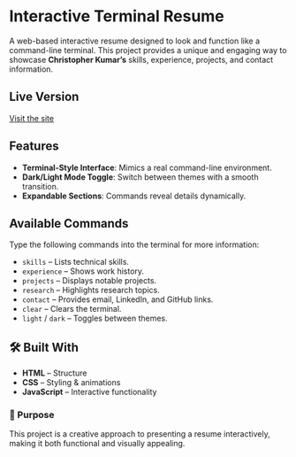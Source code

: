 # Interactive Terminal Resume

A web-based interactive resume designed to look and function like a command-line terminal. This project provides a unique and engaging way to showcase **Christopher Kumar’s** skills, experience, projects, and contact information.

## Live Version
[Visit the site](https://christopherkumar.netlify.app/)

## Features
- **Terminal-Style Interface**: Mimics a real command-line environment.
- **Dark/Light Mode Toggle**: Switch between themes with a smooth transition.
- **Expandable Sections**: Commands reveal details dynamically.

## Available Commands
Type the following commands into the terminal for more information:
- `skills` – Lists technical skills.
- `experience` – Shows work history.
- `projects` – Displays notable projects.
- `research` – Highlights research topics.
- `contact` – Provides email, LinkedIn, and GitHub links.
- `clear` – Clears the terminal.
- `light` / `dark` – Toggles between themes.

## 🛠️ Built With
- **HTML** – Structure  
- **CSS** – Styling & animations  
- **JavaScript** – Interactive functionality  

### 🎯 Purpose
This project is a creative approach to presenting a resume interactively, making it both functional and visually appealing.

